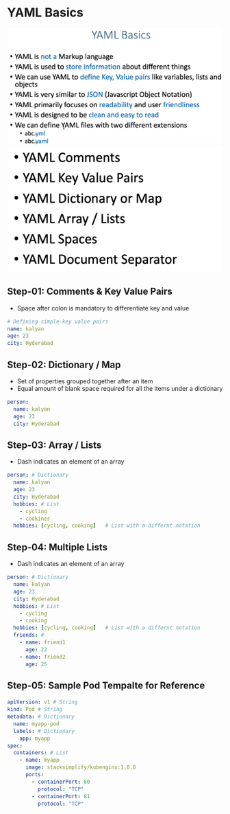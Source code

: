 # YAML Basics

![alt text](image.png)
![alt text](image-1.png)

## Step-01: Comments & Key Value Pairs

- Space after colon is mandatory to differentiate key and value

```yml
# Defining simple key value pairs
name: kalyan
age: 23
city: Hyderabad
```

## Step-02: Dictionary / Map

- Set of properties grouped together after an item
- Equal amount of blank space required for all the items under a dictionary

```yml
person:
  name: kalyan
  age: 23
  city: Hyderabad
```

## Step-03: Array / Lists

- Dash indicates an element of an array

```yml
person: # Dictionary
  name: kalyan
  age: 23
  city: Hyderabad
  hobbies: # List
    - cycling
    - cookines
  hobbies: [cycling, cooking]   # List with a differnt notation
```

## Step-04: Multiple Lists

- Dash indicates an element of an array

```yml
person: # Dictionary
  name: kalyan
  age: 23
  city: Hyderabad
  hobbies: # List
    - cycling
    - cooking
  hobbies: [cycling, cooking]   # List with a differnt notation
  friends: #
    - name: friend1
      age: 22
    - name: friend2
      age: 25
```

## Step-05: Sample Pod Tempalte for Reference

```yml
apiVersion: v1 # String
kind: Pod # String
metadata: # Dictionary
  name: myapp-pod
  labels: # Dictionary
    app: myapp
spec:
  containers: # List
    - name: myapp
      image: stacksimplify/kubenginx:1.0.0
      ports:
        - containerPort: 80
          protocol: "TCP"
        - containerPort: 81
          protocol: "TCP"
```
